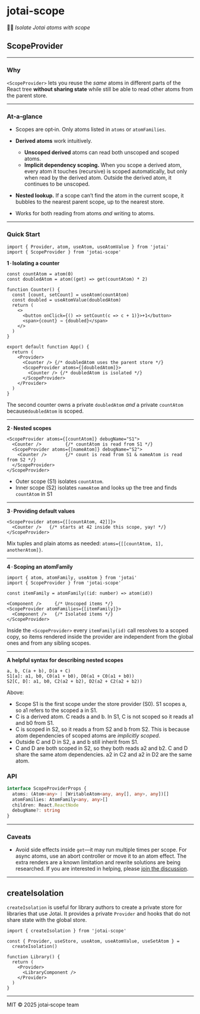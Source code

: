 # jotai-scope

👻🔭 *Isolate Jotai atoms with scope*

## ScopeProvider

---

### Why

`<ScopeProvider>` lets you reuse the *same* atoms in different parts of the React tree **without sharing state** while still be able to read other atoms from the parent store.

---

### At‑a‑glance

* Scopes are opt‑in. Only atoms listed in `atoms` or `atomFamilies`.
* **Derived atoms** work intuitively.

  * **Unscoped derived** atoms can read both unscoped and scoped atoms.
  * **Implicit dependency scoping.** When you scope a derived atom, every atom it touches (recursive) is scoped automatically, but only when read by the derived atom. Outside the derived atom, it continues to be unscoped.
* **Nested lookup.** If a scope can’t find the atom in the current scope, it bubbles to the nearest parent scope, up to the nearest store.
* Works for both reading from atoms *and* writing to atoms.

---

### Quick Start

```tsx
import { Provider, atom, useAtom, useAtomValue } from 'jotai'
import { ScopeProvider } from 'jotai-scope'
```

**1 · Isolating a counter**

```tsx
const countAtom = atom(0)
const doubledAtom = atom((get) => get(countAtom) * 2)

function Counter() {
  const [count, setCount] = useAtom(countAtom)
  const doubled = useAtomValue(doubledAtom)
  return (
    <>
      <button onClick={() => setCount(c => c + 1)}>+1</button>
      <span>{count} → {doubled}</span>
    </>
  )
}

export default function App() {
  return (
    <Provider>
      <Counter /> {/* doubledAtom uses the parent store */}
      <ScopeProvider atoms={[doubledAtom]}>
        <Counter /> {/* doubledAtom is isolated */}
      </ScopeProvider>
    </Provider>
  )
}
```

The second counter owns a private `doubledAtom` *and* a private `countAtom` because`doubledAtom` is scoped.

---

**2 · Nested scopes**

```tsx
<ScopeProvider atoms={[countAtom]} debugName="S1">
  <Counter />         {/* countAtom is read from S1 */}
  <ScopeProvider atoms={[nameAtom]} debugName="S2">
    <Counter />       {/* count is read from S1 & nameAtom is read from S2 */}
  </ScopeProvider>
</ScopeProvider>
```

* Outer scope (S1) isolates `countAtom`.
* Inner scope (S2) isolates `nameAtom` and looks up the tree and finds `countAtom` in S1

---

**3 · Providing default values**

```tsx
<ScopeProvider atoms={[[countAtom, 42]]}>
  <Counter />   {/* starts at 42 inside this scope, yay! */}
</ScopeProvider>
```

Mix tuples and plain atoms as needed: `atoms={[[countAtom, 1], anotherAtom]}`.

---

**4 · Scoping an atomFamily**

```tsx
import { atom, atomFamily, useAtom } from 'jotai'
import { ScopeProvider } from 'jotai-scope'

const itemFamily = atomFamily((id: number) => atom(id))

<Component />     {/* Unscoped items */}
<ScopeProvider atomFamilies={[itemFamily]}>
  <Component />   {/* Isolated items */}
</ScopeProvider>

```

Inside the `<ScopeProvider>` every `itemFamily(id)` call resolves to a scoped copy, so items rendered inside the provider are independent from the global ones and from any sibling scopes.

---

**A helpful syntax for describing nested scopes**

```
a, b, C(a + b), D(a + C)
S1[a]: a1, b0, C0(a1 + b0), D0(a1 + C0(a1 + b0))
S2[C, D]: a1, b0, C2(a2 + b2), D2(a2 + C2(a2 + b2))
```
Above:
  - Scope S1 is the first scope under the store provider (S0). S1 scopes a, so a1 refers to the scoped a in S1.
  - C is a derived atom. C reads a and b. In S1, C is not scoped so it reads a1 and b0 from S1.
  - C is scoped in S2, so it reads a from S2 and b from S2. This is because atom dependencies of scoped atoms are _implicitly scoped_.
  - Outside C and D in S2, a and b still inherit from S1.
  - C and D are both scoped in S2, so they both reads a2 and b2. C and D share the same atom dependencies. a2 in C2 and a2 in D2 are the same atom.

### API

```ts
interface ScopeProviderProps {
  atoms: (Atom<any> | [WritableAtom<any, any[], any>, any])[]
  atomFamilies: AtomFamily<any, any>[]
  children: React.ReactNode
  debugName?: string
}
```

---

### Caveats

* Avoid side effects inside `get`—it may run multiple times per scope. For async atoms, use an abort controller or move it to an atom effect. The extra renders are a known limitation and rewrite solutions are being researched. If you are interested in helping, please [join the discussion](https://github.com/jotaijs/jotai-scope/issues/25).

---

## createIsolation

`createIsolation` is useful for library authors to create a private store for libraries that use Jotai. It provides a private `Provider` and hooks that do not share state with the global store.

```tsx
import { createIsolation } from 'jotai-scope'

const { Provider, useStore, useAtom, useAtomValue, useSetAtom } =
  createIsolation()

function Library() {
  return (
    <Provider>
      <LibraryComponent />
    </Provider>
  )
}
```

---

MIT © 2025 jotai‑scope team
